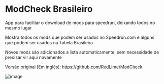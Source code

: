 # ModCheck Brasileiro

App para facilitar o download de mods para speedrun, deixando todos no mesmo lugar<br>

Mostra todos os mods que podem ser usados no Speedrun.com e alguns que podem ser usados na Tabela Brasileira<br>

Novos mods são adicionados a lista automaticamente, sem necessidade de precisar vir aqui novamente<br>


Versão original (Em inglês): https://github.com/RedLime/ModCheck

![image](https://media.discordapp.net/attachments/808344484181835828/1156965117670457344/image.png)
